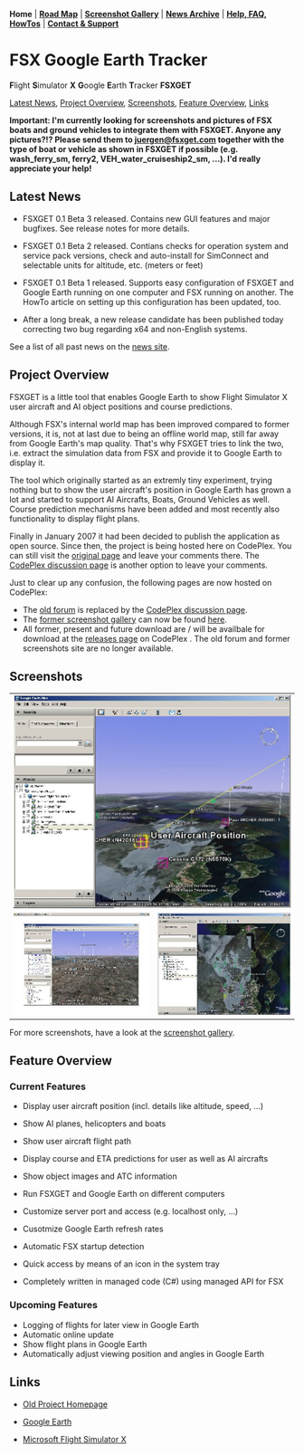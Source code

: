**Home** | **[Road Map](https://github.com/jtreml/fsxget/wiki/Road-Map)** | **[Screenshot Gallery](http://www.juergentreml.de/programming/fsx-google-earth-tracker#Gallery)** | **[News Archive](https://github.com/jtreml/fsxget/wiki/News-Archive)** | **[Help, FAQ, HowTos](https://github.com/jtreml/fsxget/wiki/Help,-FAQ-&-HowTos)** | **[Contact & Support](https://github.com/jtreml/fsxget/wiki/Contact-&-Support)**

# FSX Google Earth Tracker
**F**light **S**imulator **X** **G**oogle **E**arth **T**racker
**FSXGET**

[Latest News](#News), [Project Overview](#Project), [Screenshots](#Screenshots), [Feature Overview](#Features), [Links](#Links)


**Important: I'm currently looking for screenshots and pictures of FSX boats and ground vehicles to integrate them with FSXGET. Anyone any pictures?!? Please send them to [juergen@fsxget.com](mailto:juergen@fsxget.com) together with the type of boat or vehicle as shown in FSXGET if possible (e.g. wash_ferry_sm, ferry2, VEH_water_cruiseship2_sm, ...). I'd really appreciate your help!**

## <a name="News">Latest News</a>

- FSXGET 0.1 Beta 3 released. Contains new GUI features and major bugfixes.
See release notes for more details.

- FSXGET 0.1 Beta 2 released. Contians checks for operation system and 
service pack versions, check and auto-install for SimConnect and selectable
units for altitude, etc. (meters or feet)

- FSXGET 0.1 Beta 1 released. Supports easy configuration of FSXGET and
Google Earth running on one computer and FSX running on another. The
HowTo article on setting up this configuration has been updated, too.

- After a long break, a new release candidate has been published today
correcting two bug regarding x64 and non-English systems.

See a list of all past news on the [news site](News-Archive).

## <a name="Project">Project Overview</a>

FSXGET is a little tool that enables Google Earth to show Flight Simulator X user aircraft and AI object positions and course predictions.

Although FSX's internal world map has been improved compared to former versions, it is, not at last due to being an offline world map, still far away from Google Earth's map quality. That's why FSXGET tries to link the two, i.e. extract the simulation data from FSX and provide it to Google Earth to display it.

The tool which originally started as an extremly tiny experiment, trying nothing but to show the user aircraft's position in Google Earth has grown a lot and started to support AI Aircrafts, Boats, Ground Vehicles as well. Course prediction mechanisms have been added and most recently also functionality to display flight plans.

Finally in January 2007 it had been decided to publish the application as open source. Since then, the project is being hosted here on CodePlex. You can still visit the [original page](http://www.juergentreml.de/fsxget/) and leave your comments there. The [CodePlex discussion page](http://www.codeplex.com/fsxget/Thread/List.aspx) is another option to leave your comments.

Just to clear up any confusion, the following pages are now hosted on CodePlex:
* The [old forum](http://www.juergentreml.de/forum/index.php?board=4.0) is replaced by the [CodePlex discussion page](http://www.codeplex.com/fsxget/Thread/List.aspx).
* The [former screenshot gallery](http://www.juergentreml.de/joomla/index.php?option=com_gallery2&Itemid=99999999&g2_itemId=2027&g2_highlightId=2028) can now be found [here](http://www.juergentreml.de/programming/fsx-google-earth-tracker#Gallery).
* All former, present and future download are / will be availbale for download at the [releases page](http://www.codeplex.com/fsxget/Release/ProjectReleases.aspx) on CodePlex .
The old forum and former screenshots site are no longer available.

## <a name="Screenshots">Screenshots</a>

<table>
  <tr>
    <td colspan="2" align="center">
        <a href="screenshot01.jpg"><img src="screenshot01.jpg"></a>
    </td>
  </tr>
  <tr>
    <td align="center">
        <a href="screenshot02.jpg"><img src="screenshot02.jpg"></a>
    </td>
    <td align="center">
        <a href="screenshot03.jpg"><img src="screenshot03.jpg"></a>
    </td>
  </tr>
</table>

For more screenshots, have a look at the [screenshot gallery](http://www.juergentreml.de/programming/fsx-google-earth-tracker#Gallery).

## <a name="Features">Feature Overview</a>

### Current Features

* Display user aircraft position (incl. details like altitude, speed, ...)
* Show  AI planes, helicopters and boats
* Show user aircraft flight path
* Display course and ETA predictions for user as well as AI aircrafts
* Show object images and ATC information

* Run FSXGET and Google Earth on different computers
* Customize server port and access (e.g. localhost only, ...)
* Cusotmize Google Earth refresh rates
* Automatic FSX startup detection
* Quick access by means of an icon in the system tray

* Completely written in managed code (C#) using managed API for FSX

### Upcoming Features

* Logging of flights for later view in Google Earth
* Automatic online update
* Show flight plans in Google Earth
* Automatically adjust viewing position and angles in Google Earth

## <a name="Links">Links</a>

* [Old Project Homepage](http://www.juergentreml.de/fsxget/)

* [Google Earth](http://earth.google.com/)
* [Microsoft Flight Simulator X](http://www.microsoft.com/games/pc/flightsimulatorx.aspx)